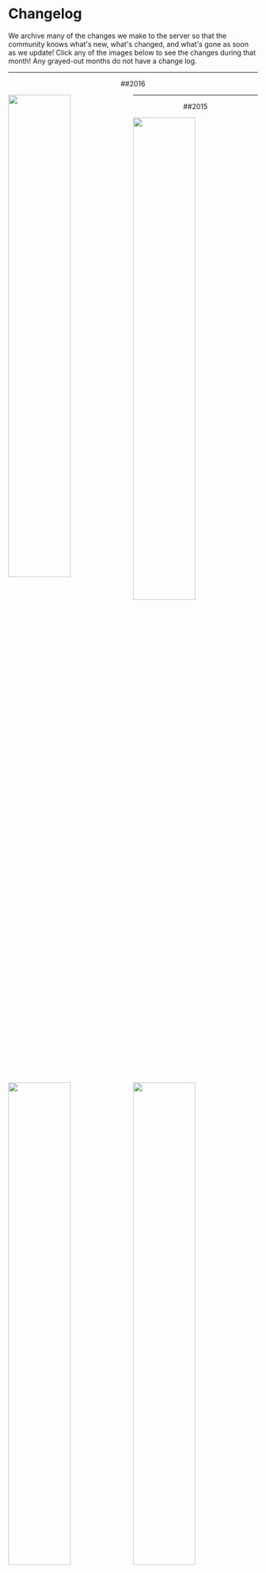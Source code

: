 ---
---
# Changelog

We archive many of the changes we make to the server so that the community knows what's new, what's changed, and what's gone as soon as we update! Click any of the images below to see the changes during that month! Any grayed-out months do not have a change log.

___

<div style="text-align: center;" markdown="1">
##2016
</div>

<a href="https://docs.google.com/spreadsheets/d/10KEP6huoIN767tKY6uikXNoUYw2gwgbFl26b-TNojXA/edit?usp=sharing#gid=159036774"><img class="changelog" style="float: left; max-width:464px; width: 50%;" src="{{site.baseurl}}/media/2016_January.jpg" /></a>

___

<div style="text-align: center;" markdown="1">
##2015
</div>

<a href="https://docs.google.com/spreadsheets/d/10KEP6huoIN767tKY6uikXNoUYw2gwgbFl26b-TNojXA/edit?usp=sharing#gid=1977566826"><img style="float: left; max-width:464px; width: 50%;" src="{{site.baseurl}}/media/2015_January.jpg" /></a>
<a href="https://docs.google.com/spreadsheets/d/10KEP6huoIN767tKY6uikXNoUYw2gwgbFl26b-TNojXA/edit?usp=sharing#gid=1977566826"><img style="float: right; max-width:464px; width: 50%;" src="{{site.baseurl}}/media/2015_February.jpg" /></a>
<a href="https://docs.google.com/spreadsheets/d/10KEP6huoIN767tKY6uikXNoUYw2gwgbFl26b-TNojXA/edit?usp=sharing#gid=711641546"><img style="float: left; max-width:464px; width: 50%;" src="{{site.baseurl}}/media/2015_March.jpg" /></a>
<a href="https://docs.google.com/spreadsheets/d/10KEP6huoIN767tKY6uikXNoUYw2gwgbFl26b-TNojXA/edit?usp=sharing#gid=1704446040"><img style="float: right; max-width:464px; width: 50%;" src="{{site.baseurl}}/media/2015_April.jpg" /></a>
<a><img style="float: left; max-width:464px; width: 50%;" src="{{site.baseurl}}/media/2015_May.jpg" /></a>
<a><img style="float: right; max-width:464px; width: 50%;" src="{{site.baseurl}}/media/2015_June.jpg" /></a>
<a><img style="float: left; max-width:464px; width: 50%;" src="{{site.baseurl}}/media/2015_July.jpg" /></a>
<a href="https://docs.google.com/spreadsheets/d/10KEP6huoIN767tKY6uikXNoUYw2gwgbFl26b-TNojXA/edit?usp=sharing#gid=1361148535"><img style="float: right; max-width:464px; width: 50%;" src="{{site.baseurl}}/media/2015_August.jpg" /></a>
<a><img style="float: left; max-width:464px; width: 50%;" src="{{site.baseurl}}/media/2015_September.jpg" /></a>
<a href="https://docs.google.com/spreadsheets/d/10KEP6huoIN767tKY6uikXNoUYw2gwgbFl26b-TNojXA/edit?usp=sharing#gid=208148295"><img style="float: right; max-width:464px; width: 50%;" src="{{site.baseurl}}/media/2015_October.jpg" /></a>
<a href="https://docs.google.com/spreadsheets/d/10KEP6huoIN767tKY6uikXNoUYw2gwgbFl26b-TNojXA/edit?usp=sharing#gid=758734842"><img style="float: left; max-width:464px; width: 50%;" src="{{site.baseurl}}/media/2015_November.jpg" /></a>
<a href="https://docs.google.com/spreadsheets/d/10KEP6huoIN767tKY6uikXNoUYw2gwgbFl26b-TNojXA/edit?usp=sharing#gid=482644106"><img style="float: right; max-width:464px; width: 50%;" src="{{site.baseurl}}/media/2015_December.jpg" /></a>

___

<div style="text-align: center;" markdown="1">
##2014
</div>

<a href="https://docs.google.com/spreadsheets/d/10KEP6huoIN767tKY6uikXNoUYw2gwgbFl26b-TNojXA/edit?usp=sharing#gid=1072556669"><img style="float: left; max-width:464px; width: 50%;" src="{{site.baseurl}}/media/2014_December.jpg" /></a>

___
